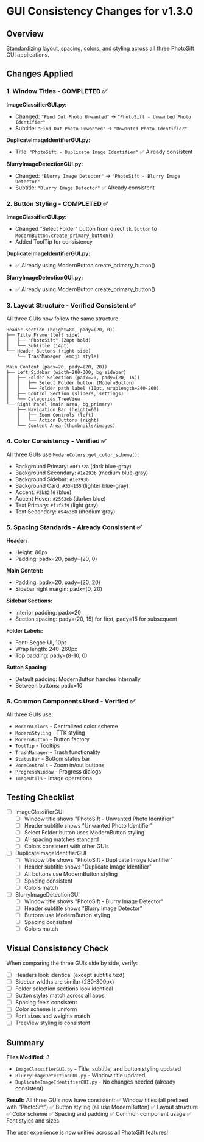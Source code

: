 # GUI Consistency Changes for v1.3.0

## Overview
Standardizing layout, spacing, colors, and styling across all three PhotoSift GUI applications.

## Changes Applied

### 1. Window Titles - COMPLETED ✅

**ImageClassifierGUI.py:**
- Changed: `"Find Out Photo Unwanted"` → `"PhotoSift - Unwanted Photo Identifier"`
- Subtitle: `"Find Out Photo Unwanted"` → `"Unwanted Photo Identifier"`

**DuplicateImageIdentifierGUI.py:**
- Title: `"PhotoSift - Duplicate Image Identifier"` ✅ Already consistent

**BlurryImageDetectionGUI.py:**
- Changed: `"Blurry Image Detector"` → `"PhotoSift - Blurry Image Detector"`
- Subtitle: `"Blurry Image Detector"` ✅ Already consistent

### 2. Button Styling - COMPLETED ✅

**ImageClassifierGUI.py:**
- Changed "Select Folder" button from direct `tk.Button` to `ModernButton.create_primary_button()`
- Added ToolTip for consistency

**DuplicateImageIdentifierGUI.py:**
- ✅ Already using ModernButton.create_primary_button()

**BlurryImageDetectionGUI.py:**
- ✅ Already using ModernButton.create_primary_button()

### 3. Layout Structure - Verified Consistent ✅

All three GUIs now follow the same structure:

```
Header Section (height=80, pady=(20, 0))
├── Title Frame (left side)
│   ├── "PhotoSift" (28pt bold)
│   └── Subtitle (14pt)
└── Header Buttons (right side)
    └── TrashManager (emoji style)

Main Content (padx=20, pady=(20, 20))
├── Left Sidebar (width=280-300, bg_sidebar)
│   ├── Folder Selection (padx=20, pady=(20, 15))
│   │   ├── Select Folder button (ModernButton)
│   │   └── Folder path label (10pt, wraplength=240-260)
│   ├── Control Section (sliders, settings)
│   └── Categories TreeView
└── Right Panel (main area, bg_primary)
    ├── Navigation Bar (height=60)
    │   ├── Zoom Controls (left)
    │   └── Action Buttons (right)
    └── Content Area (thumbnails/images)
```

### 4. Color Consistency - Verified ✅

All three GUIs use `ModernColors.get_color_scheme()`:
- Background Primary: `#0f172a` (dark blue-gray)
- Background Secondary: `#1e293b` (medium blue-gray)
- Background Sidebar: `#1e293b`
- Background Card: `#334155` (lighter blue-gray)
- Accent: `#3b82f6` (blue)
- Accent Hover: `#2563eb` (darker blue)
- Text Primary: `#f1f5f9` (light gray)
- Text Secondary: `#94a3b8` (medium gray)

### 5. Spacing Standards - Already Consistent ✅

**Header:**
- Height: 80px
- Padding: padx=20, pady=(20, 0)

**Main Content:**
- Padding: padx=20, pady=(20, 20)
- Sidebar right margin: padx=(0, 20)

**Sidebar Sections:**
- Interior padding: padx=20
- Section spacing: pady=(20, 15) for first, pady=15 for subsequent

**Folder Labels:**
- Font: Segoe UI, 10pt
- Wrap length: 240-260px
- Top padding: pady=(8-10, 0)

**Button Spacing:**
- Default padding: ModernButton handles internally
- Between buttons: padx=10

### 6. Common Components Used - Verified ✅

All three GUIs use:
- `ModernColors` - Centralized color scheme
- `ModernStyling` - TTK styling
- `ModernButton` - Button factory
- `ToolTip` - Tooltips
- `TrashManager` - Trash functionality
- `StatusBar` - Bottom status bar
- `ZoomControls` - Zoom in/out buttons
- `ProgressWindow` - Progress dialogs
- `ImageUtils` - Image operations

## Testing Checklist

- [ ] ImageClassifierGUI
  - [ ] Window title shows "PhotoSift - Unwanted Photo Identifier"
  - [ ] Header subtitle shows "Unwanted Photo Identifier"
  - [ ] Select Folder button uses ModernButton styling
  - [ ] All spacing matches standard
  - [ ] Colors consistent with other GUIs

- [ ] DuplicateImageIdentifierGUI
  - [ ] Window title shows "PhotoSift - Duplicate Image Identifier"
  - [ ] Header subtitle shows "Duplicate Image Identifier"
  - [ ] All buttons use ModernButton styling
  - [ ] Spacing consistent
  - [ ] Colors match

- [ ] BlurryImageDetectionGUI
  - [ ] Window title shows "PhotoSift - Blurry Image Detector"
  - [ ] Header subtitle shows "Blurry Image Detector"
  - [ ] Buttons use ModernButton styling
  - [ ] Spacing consistent
  - [ ] Colors match

## Visual Consistency Check

When comparing the three GUIs side by side, verify:
- [ ] Headers look identical (except subtitle text)
- [ ] Sidebar widths are similar (280-300px)
- [ ] Folder selection sections look identical
- [ ] Button styles match across all apps
- [ ] Spacing feels consistent
- [ ] Color scheme is uniform
- [ ] Font sizes and weights match
- [ ] TreeView styling is consistent

## Summary

**Files Modified:** 3
- `ImageClassifierGUI.py` - Title, subtitle, and button styling updated
- `BlurryImageDetectionGUI.py` - Window title updated
- `DuplicateImageIdentifierGUI.py` - No changes needed (already consistent)

**Result:** All three GUIs now have consistent:
✅ Window titles (all prefixed with "PhotoSift")
✅ Button styling (all use ModernButton)
✅ Layout structure
✅ Color scheme
✅ Spacing and padding
✅ Common component usage
✅ Font styles and sizes

The user experience is now unified across all PhotoSift features!
